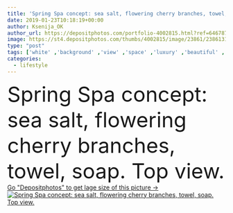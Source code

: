 ```yaml
---
title: 'Spring Spa concept: sea salt, flowering cherry branches, towel, soap. Top view. '
date: 2019-01-23T10:18:19+00:00
author: Ksenija_OK
author_url: https://depositphotos.com/portfolio-4002815.html?ref=64678756
image: https://st4.depositphotos.com/thumbs/4002815/image/23861/238613144/api_thumb_450.jpg?forcejpeg=true
type: "post"
tags: ['white' ,'background' ,'view' ,'space' ,'luxury' ,'beautiful' ,'beauty' ,'relaxation' ,'nature' ,'spring' ,'oil' ,'flower' ,'health' ,'healthy' ,'natural' ,'care' ,'sea' ,'towel' ,'branch' ,'cherry' ,'concept' ,'relax' ,'lifestyle' ,'skincare' ,'salon' ,'spa' ,'therapy' ,'treatment' ,'aroma' ,'aromatherapy' ,'top' ,'wellness' ,'massage' ,'salt' ]
categories: 
  - lifestyle
---
```

<div aling="center">
            <font size="60"> Spring Spa concept: sea salt, flowering cherry branches, towel, soap. Top view.</font>   
</div>
<div>
    <a href='https://st4.depositphotos.com/thumbs/4002815/image/23861/238613144/api_thumb_450.jpg?forcejpeg=true?ref=64678756' target=_blank > Go "Depositphotos" to get lage size of this picture ->
        <img href='https://st4.depositphotos.com/thumbs/4002815/image/23861/238613144/api_thumb_450.jpg?forcejpeg=true?ref=64678756' src='https://st4.depositphotos.com/4002815/23861/i/950/depositphotos_238613144-stock-photo-spring-spa-concept-sea-salt.jpg?forcejpeg=true' alt='Spring Spa concept: sea salt, flowering cherry branches, towel, soap. Top view.' >
    </a>
</div>
